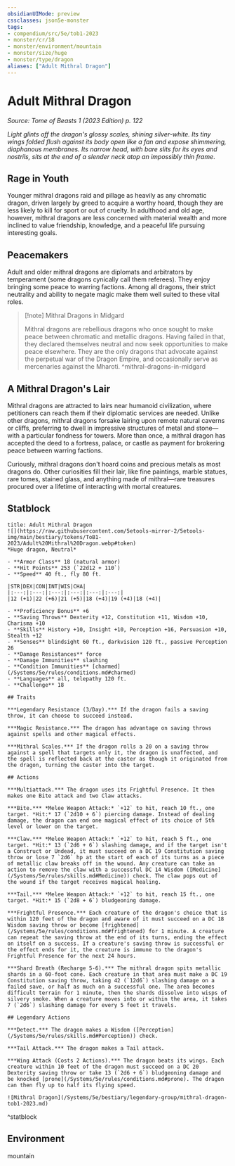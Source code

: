 ```yaml
---
obsidianUIMode: preview
cssclasses: json5e-monster
tags:
- compendium/src/5e/tob1-2023
- monster/cr/18
- monster/environment/mountain
- monster/size/huge
- monster/type/dragon
aliases: ["Adult Mithral Dragon"]
---
```

# Adult Mithral Dragon
*Source: Tome of Beasts 1 (2023 Edition) p. 122*  

*Light glints off the dragon's glossy scales, shining silver-white. Its tiny wings folded flush against its body open like a fan and expose shimmering, diaphanous membranes. Its narrow head, with bare slits for its eyes and nostrils, sits at the end of a slender neck atop an impossibly thin frame*.

## Rage in Youth

Younger mithral dragons raid and pillage as heavily as any chromatic dragon, driven largely by greed to acquire a worthy hoard, though they are less likely to kill for sport or out of cruelty. In adulthood and old age, however, mithral dragons are less concerned with material wealth and more inclined to value friendship, knowledge, and a peaceful life pursuing interesting goals.

## Peacemakers

Adult and older mithral dragons are diplomats and arbitrators by temperament (some dragons cynically call them referees). They enjoy bringing some peace to warring factions. Among all dragons, their strict neutrality and ability to negate magic make them well suited to these vital roles.

> [!note] Mithral Dragons in Midgard
> 
> Mithral dragons are rebellious dragons who once sought to make peace between chromatic and metallic dragons. Having failed in that, they declared themselves neutral and now seek opportunities to make peace elsewhere. They are the only dragons that advocate against the perpetual war of the Dragon Empire, and occasionally serve as mercenaries against the Mharoti.
^mithral-dragons-in-midgard

## A Mithral Dragon's Lair

Mithral dragons are attracted to lairs near humanoid civilization, where petitioners can reach them if their diplomatic services are needed. Unlike other dragons, mithral dragons forsake lairing upon remote natural caverns or cliffs, preferring to dwell in impressive structures of metal and stone—with a particular fondness for towers. More than once, a mithral dragon has accepted the deed to a fortress, palace, or castle as payment for brokering peace between warring factions.

Curiously, mithral dragons don't hoard coins and precious metals as most dragons do. Other curiosities fill their lair, like fine paintings, marble statues, rare tomes, stained glass, and anything made of mithral—rare treasures procured over a lifetime of interacting with mortal creatures.

## Statblock

```ad-statblock
title: Adult Mithral Dragon
![](https://raw.githubusercontent.com/5etools-mirror-2/5etools-img/main/bestiary/tokens/ToB1-2023/Adult%20Mithral%20Dragon.webp#token)
*Huge dragon, Neutral*

- **Armor Class** 18 (natural armor)
- **Hit Points** 253 (`22d12 + 110`)
- **Speed** 40 ft., fly 80 ft.

|STR|DEX|CON|INT|WIS|CHA|
|:---:|:---:|:---:|:---:|:---:|:---:|
|12 (+1)|22 (+6)|21 (+5)|18 (+4)|19 (+4)|18 (+4)|

- **Proficiency Bonus** +6
- **Saving Throws** Dexterity +12, Constitution +11, Wisdom +10, Charisma +10
- **Skills** History +10, Insight +10, Perception +16, Persuasion +10, Stealth +12
- **Senses** blindsight 60 ft., darkvision 120 ft., passive Perception 26
- **Damage Resistances** force
- **Damage Immunities** slashing
- **Condition Immunities** [charmed](/Systems/5e/rules/conditions.md#charmed)
- **Languages** all, telepathy 120 ft.
- **Challenge** 18

## Traits

***Legendary Resistance (3/Day).*** If the dragon fails a saving throw, it can choose to succeed instead.

***Magic Resistance.*** The dragon has advantage on saving throws against spells and other magical effects.

***Mithral Scales.*** If the dragon rolls a 20 on a saving throw against a spell that targets only it, the dragon is unaffected, and the spell is reflected back at the caster as though it originated from the dragon, turning the caster into the target.

## Actions

***Multiattack.*** The dragon uses its Frightful Presence. It then makes one Bite attack and two Claw attacks.

***Bite.*** *Melee Weapon Attack:* `+12` to hit, reach 10 ft., one target. *Hit:* 17 (`2d10 + 6`) piercing damage. Instead of dealing damage, the dragon can end one magical effect of its choice of 5th level or lower on the target.

***Claw.*** *Melee Weapon Attack:* `+12` to hit, reach 5 ft., one target. *Hit:* 13 (`2d6 + 6`) slashing damage, and if the target isn't a Construct or Undead, it must succeed on a DC 19 Constitution saving throw or lose 7 `2d6` hp at the start of each of its turns as a piece of metallic claw breaks off in the wound. Any creature can take an action to remove the claw with a successful DC 14 Wisdom ([Medicine](/Systems/5e/rules/skills.md#Medicine)) check. The claw pops out of the wound if the target receives magical healing.

***Tail.*** *Melee Weapon Attack:* `+12` to hit, reach 15 ft., one target. *Hit:* 15 (`2d8 + 6`) bludgeoning damage.

***Frightful Presence.*** Each creature of the dragon's choice that is within 120 feet of the dragon and aware of it must succeed on a DC 18 Wisdom saving throw or become [frightened](/Systems/5e/rules/conditions.md#frightened) for 1 minute. A creature can repeat the saving throw at the end of its turns, ending the effect on itself on a success. If a creature's saving throw is successful or the effect ends for it, the creature is immune to the dragon's Frightful Presence for the next 24 hours.

***Shard Breath (Recharge 5-6).*** The mithral dragon spits metallic shards in a 60-foot cone. Each creature in that area must make a DC 19 Constitution saving throw, taking 42 (`12d6`) slashing damage on a failed save, or half as much on a successful one. The area becomes difficult terrain for 1 minute, then the shards dissolve into wisps of silvery smoke. When a creature moves into or within the area, it takes 7 (`2d6`) slashing damage for every 5 feet it travels.

## Legendary Actions

***Detect.*** The dragon makes a Wisdom ([Perception](/Systems/5e/rules/skills.md#Perception)) check.

***Tail Attack.*** The dragon makes a Tail attack.

***Wing Attack (Costs 2 Actions).*** The dragon beats its wings. Each creature within 10 feet of the dragon must succeed on a DC 20 Dexterity saving throw or take 13 (`2d6 + 6`) bludgeoning damage and be knocked [prone](/Systems/5e/rules/conditions.md#prone). The dragon can then fly up to half its flying speed.

![Mithral Dragon](/Systems/5e/bestiary/legendary-group/mithral-dragon-tob1-2023.md)
```
^statblock

## Environment

mountain